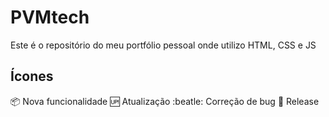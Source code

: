 # PVMtech
Este é o repositório do meu portfólio pessoal onde utilizo HTML, CSS e JS

## Ícones

:package: Nova funcionalidade
:up: Atualização
:beatle:  Correção de bug
:checkered_flag: Release
